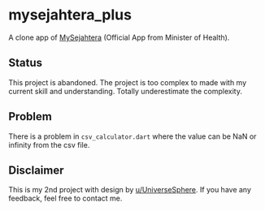 # mysejahtera_plus

A clone app of [MySejahtera](https://mysejahtera.malaysia.gov.my/intro/) (Official App from Minister of Health).

## Status

This project is abandoned. The project is too complex to made with my current skill and understanding. Totally underestimate the complexity.

## Problem

There is a problem in ```csv_calculator.dart``` where the value can be NaN or infinity from the csv file.

## Disclaimer

This is my 2nd project with design by [u/UniverseSphere](https://www.reddit.com/r/malaysia/comments/q4mrgv/i_did_a_ui_redesign_for_mysejahtera_based_on/). If you have any feedback, feel free to contact me.
